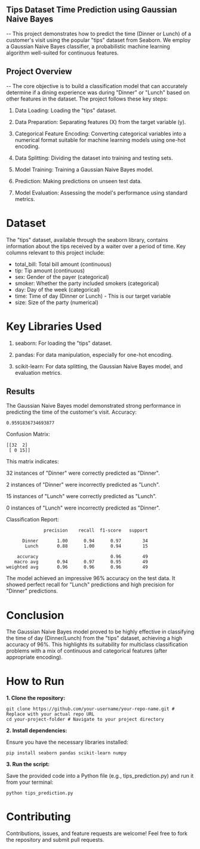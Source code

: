 ## Tips Dataset Time Prediction using Gaussian Naive Bayes
--
This project demonstrates how to predict the time (Dinner or Lunch) of a customer's visit using the popular "tips" dataset from Seaborn. We employ a Gaussian Naive Bayes classifier, a probabilistic machine learning algorithm well-suited for continuous features.

## Project Overview
--
The core objective is to build a classification model that can accurately determine if a dining experience was during "Dinner" or "Lunch" based on other features in the dataset. The project follows these key steps:

1. Data Loading: Loading the "tips" dataset.

2. Data Preparation: Separating features (X) from the target variable (y).

3. Categorical Feature Encoding: Converting categorical variables into a numerical format suitable for machine learning models using one-hot encoding.

4. Data Splitting: Dividing the dataset into training and testing sets.

5. Model Training: Training a Gaussian Naive Bayes model.

6. Prediction: Making predictions on unseen test data.

7. Model Evaluation: Assessing the model's performance using standard metrics.

# Dataset

The "tips" dataset, available through the seaborn library, contains information about the tips received by a waiter over a period of time. Key columns relevant to this project include:

- total_bill: Total bill amount (continuous)
- tip: Tip amount (continuous)
- sex: Gender of the payer (categorical)
- smoker: Whether the party included smokers (categorical)
- day: Day of the week (categorical)
- time: Time of day (Dinner or Lunch) - This is our target variable
- size: Size of the party (numerical)

# Key Libraries Used

1. seaborn: For loading the "tips" dataset.

2. pandas: For data manipulation, especially for one-hot encoding.

3. scikit-learn: For data splitting, the Gaussian Naive Bayes model, and evaluation metrics.

## Results

The Gaussian Naive Bayes model demonstrated strong performance in predicting the time of the customer's visit.
Accuracy:
```
0.9591836734693877
```

Confusion Matrix:
```
[[32  2]
 [ 0 15]]
```

This matrix indicates:

32 instances of "Dinner" were correctly predicted as "Dinner".

2 instances of "Dinner" were incorrectly predicted as "Lunch".

15 instances of "Lunch" were correctly predicted as "Lunch".

0 instances of "Lunch" were incorrectly predicted as "Dinner".

Classification Report:
```
              precision    recall  f1-score   support

      Dinner       1.00      0.94      0.97        34
       Lunch       0.88      1.00      0.94        15

    accuracy                           0.96        49
   macro avg       0.94      0.97      0.95        49
weighted avg       0.96      0.96      0.96        49
```

The model achieved an impressive 96% accuracy on the test data. It showed perfect recall for "Lunch" predictions and high precision for "Dinner" predictions.

# Conclusion
The Gaussian Naive Bayes model proved to be highly effective in classifying the time of day (Dinner/Lunch) from the "tips" dataset, achieving a high accuracy of 96%. This highlights its suitability for multiclass classification problems with a mix of continuous and categorical features (after appropriate encoding).

# How to Run

**1. Clone the repository:**

```
git clone https://github.com/your-username/your-repo-name.git # Replace with your actual repo URL
cd your-project-folder # Navigate to your project directory
```

**2. Install dependencies:**

Ensure you have the necessary libraries installed:
```
pip install seaborn pandas scikit-learn numpy
```

**3. Run the script:**

Save the provided code into a Python file (e.g., tips_prediction.py) and run it from your terminal:
```
python tips_prediction.py
```

# Contributing
Contributions, issues, and feature requests are welcome! Feel free to fork the repository and submit pull requests.
